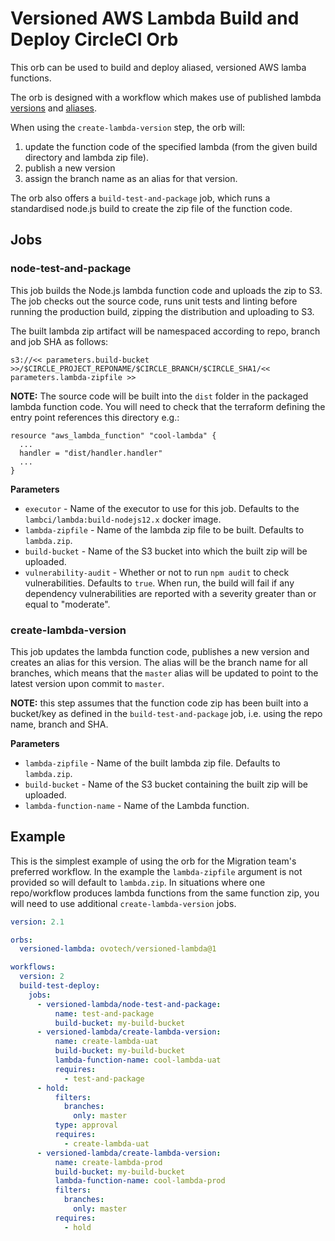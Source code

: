 # Versioned AWS Lambda Build and Deploy CircleCI Orb

This orb can be used to build and deploy aliased, versioned AWS lamba functions.

The orb is designed with a workflow which makes use of published lambda
[versions](https://docs.aws.amazon.com/lambda/latest/dg/configuration-versions.html) and
[aliases](https://docs.aws.amazon.com/lambda/latest/dg/configuration-aliases.html).

When using the `create-lambda-version` step, the orb will:

1. update the function code of the specified lambda (from the given build directory and lambda zip file).
2. publish a new version
3. assign the branch name as an alias for that version.

The orb also offers a `build-test-and-package` job, which runs a standardised node.js build to create the
zip file of the function code.

## Jobs

### node-test-and-package

This job builds the Node.js lambda function code and uploads the zip to S3. The job checks out the
source code, runs unit tests and linting before running the production build, zipping the distribution
and uploading to S3.

The built lambda zip artifact will be namespaced according to repo, branch and job SHA as follows:

```
s3://<< parameters.build-bucket >>/$CIRCLE_PROJECT_REPONAME/$CIRCLE_BRANCH/$CIRCLE_SHA1/<< parameters.lambda-zipfile >>
```

**NOTE:** The source code will be built into the `dist` folder in the packaged lambda function code.
You will need to check that the terraform defining the entry point references this directory e.g.:

```
resource "aws_lambda_function" "cool-lambda" {
  ...
  handler = "dist/handler.handler"
  ...
}
```

**Parameters**

- `executor` - Name of the executor to use for this job. Defaults to the `lambci/lambda:build-nodejs12.x`
  docker image.
- `lambda-zipfile` - Name of the lambda zip file to be built. Defaults to `lambda.zip`.
- `build-bucket` - Name of the S3 bucket into which the built zip will be uploaded.
- `vulnerability-audit` - Whether or not to run `npm audit` to check vulnerabilities. Defaults to `true`.
  When run, the build will fail if any dependency vulnerabilities are reported with a severity greater than
  or equal to "moderate".

### create-lambda-version

This job updates the lambda function code, publishes a new version and creates an alias for
this version. The alias will be the branch name for all branches, which means that the `master`
alias will be updated to point to the latest version upon commit to `master`.

**NOTE:** this step assumes that the function code zip has been built into a bucket/key as defined
in the `build-test-and-package` job, i.e. using the repo name, branch and SHA.

**Parameters**

- `lambda-zipfile` - Name of the built lambda zip file. Defaults to `lambda.zip`.
- `build-bucket` - Name of the S3 bucket containing the built zip will be uploaded.
- `lambda-function-name` - Name of the Lambda function.

## Example

This is the simplest example of using the orb for the Migration team's preferred workflow. In the
example the `lambda-zipfile` argument is not provided so will default to `lambda.zip`. In situations
where one repo/workflow produces lambda functions from the same function zip, you will need to use
additional `create-lambda-version` jobs.

```yaml
version: 2.1

orbs:
  versioned-lambda: ovotech/versioned-lambda@1

workflows:
  version: 2
  build-test-deploy:
    jobs:
      - versioned-lambda/node-test-and-package:
          name: test-and-package
          build-bucket: my-build-bucket
      - versioned-lambda/create-lambda-version:
          name: create-lambda-uat
          build-bucket: my-build-bucket
          lambda-function-name: cool-lambda-uat
          requires:
            - test-and-package
      - hold:
          filters:
            branches:
              only: master
          type: approval
          requires:
            - create-lambda-uat
      - versioned-lambda/create-lambda-version:
          name: create-lambda-prod
          build-bucket: my-build-bucket
          lambda-function-name: cool-lambda-prod
          filters:
            branches:
              only: master
          requires:
            - hold
```
